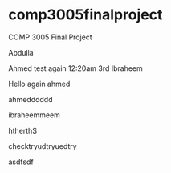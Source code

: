 # comp3005finalproject
COMP 3005 Final Project


Abdulla

Ahmed test again 12:20am 3rd
Ibraheem

Hello again ahmed

ahmedddddd

ibraheemmeem

htherthS

checktryudtryuedtry

asdfsdf